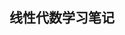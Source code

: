 <!--
 * @Author: 27
 * @LastEditors: 27
 * @Date: 2020-03-26 23:10:17
 * @LastEditTime: 2020-03-26 23:10:42
 * @FilePath: /Coding-Daily/content/Python数据相关/线性代数学习/guide.md
 * @description: type some description
 -->
## 线性代数学习笔记
